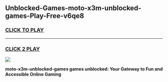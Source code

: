 
## Unblocked-Games-moto-x3m-unblocked-games-Play-Free-v6qe8
<h3>
<a href="https://premium76.site?title=moto-x3m-unblocked-games&ref=10A">CLICK TO PLAY</a></h3>
<hr>

<h3>
<a href="https://premium76.site?title=moto-x3m-unblocked-games&ref=10A">CLICK 2 PLAY</a>
  
</h3>

<a href="https://premium76.site?title=moto-x3m-unblocked-games&ref=10A"><img src="https://clearcache.store/games.png"></a>


**moto-x3m-unblocked-games games unblocked: Your Gateway to Fun and Accessible Online Gaming**
